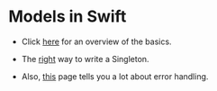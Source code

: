 # Models in Swift

- Click [here](https://developer.apple.com/library/prerelease/ios/documentation/Swift/Conceptual/Swift_Programming_Language/TheBasics.html#//apple_ref/doc/uid/TP40014097-CH5-ID309) for an overview of the basics.

- The [right](http://krakendev.io/blog/the-right-way-to-write-a-singleton) way to write a Singleton.

- Also, [this](https://developer.apple.com/library/prerelease/ios/documentation/Swift/Conceptual/Swift_Programming_Language/ErrorHandling.html) page tells you a lot about error handling.
